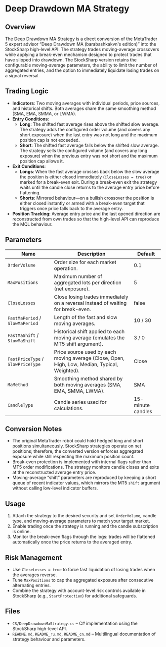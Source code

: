 # Deep Drawdown MA Strategy

## Overview
The Deep Drawdown MA Strategy is a direct conversion of the MetaTrader 5 expert advisor “Deep Drawdown MA (barabashkakvn's edition)” into the StockSharp high-level API. The strategy trades moving-average crossovers while applying a break-even mechanism designed to protect trades that have slipped into drawdown. The StockSharp version retains the configurable moving-average parameters, the ability to limit the number of aggregated entries, and the option to immediately liquidate losing trades on a signal reversal.

## Trading Logic
- **Indicators**: Two moving averages with individual periods, price sources, and historical shifts. Both averages share the same smoothing method (SMA, EMA, SMMA, or LWMA).
- **Entry Conditions**:
  - **Long**: The shifted fast average rises above the shifted slow average. The strategy adds the configured order volume (and covers any short exposure) when the last entry was not long and the maximum position cap is not exceeded.
  - **Short**: The shifted fast average falls below the shifted slow average. The strategy sells the configured volume (and covers any long exposure) when the previous entry was not short and the maximum position cap allows it.
- **Exit Conditions**:
  - **Longs**: When the fast average crosses back below the slow average the position is either closed immediately (`CloseLosses = true`) or marked for a break-even exit. During a break-even exit the strategy waits until the candle close returns to the average entry price before flattening.
  - **Shorts**: Mirrored behaviour—on a bullish crossover the position is either closed instantly or armed with a break-even target that triggers once price falls back to the average entry.
- **Position Tracking**: Average entry price and the last opened direction are reconstructed from own trades so that the high-level API can reproduce the MQL behaviour.

## Parameters
| Name | Description | Default |
| --- | --- | --- |
| `OrderVolume` | Order size for each market operation. | 0.1 |
| `MaxPositions` | Maximum number of aggregated lots per direction (net exposure). | 5 |
| `CloseLosses` | Close losing trades immediately on a reversal instead of waiting for break-even. | false |
| `FastMaPeriod` / `SlowMaPeriod` | Length of the fast and slow moving averages. | 10 / 30 |
| `FastMaShift` / `SlowMaShift` | Historical shift applied to each moving average (emulates the MT5 shift argument). | 3 / 0 |
| `FastPriceType` / `SlowPriceType` | Price source used by each moving average (Close, Open, High, Low, Median, Typical, Weighted). | Close |
| `MaMethod` | Smoothing method shared by both moving averages (SMA, EMA, SMMA, LWMA). | SMA |
| `CandleType` | Candle series used for calculations. | 15-minute candles |

## Conversion Notes
- The original MetaTrader robot could hold hedged long and short positions simultaneously. StockSharp strategies operate on net positions; therefore, the converted version enforces aggregated exposure while still respecting the maximum position count.
- Break-even protection is implemented with internal flags rather than MT5 order modifications. The strategy monitors candle closes and exits at the reconstructed average entry price.
- Moving-average “shift” parameters are reproduced by keeping a short queue of recent indicator values, which mirrors the MT5 `shift` argument without calling low-level indicator buffers.

## Usage
1. Attach the strategy to the desired security and set `OrderVolume`, candle type, and moving-average parameters to match your target market.
2. Enable trading once the strategy is running and the candle subscription is online.
3. Monitor the break-even flags through the logs: trades will be flattened automatically once the price returns to the averaged entry.

## Risk Management
- Use `CloseLosses = true` to force fast liquidation of losing trades when the averages reverse.
- Tune `MaxPositions` to cap the aggregated exposure after consecutive alternating entries.
- Combine the strategy with account-level risk controls available in StockSharp (e.g., `StartProtection`) for additional safeguards.

## Files
- `CS/DeepDrawdownMaStrategy.cs` – C# implementation using the StockSharp high-level API.
- `README.md`, `README_ru.md`, `README_cn.md` – Multilingual documentation of strategy behaviour and parameters.
